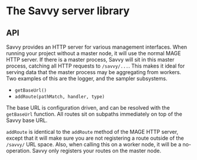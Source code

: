 # The Savvy server library

## API

Savvy provides an HTTP server for various management interfaces. When running your project without
a master node, it will use the normal MAGE HTTP server. If there is a master process, Savvy will sit
in this master process, catching all HTTP requests to `/savvy/...`. This makes it ideal for serving
data that the master process may be aggregating from workers. Two examples of this are the logger,
and the sampler subsystems.

* `getBaseUrl()`
* `addRoute(pathMatch, handler, type)`

The base URL is configuration driven, and can be resolved with the `getBaseUrl` function. All routes
sit on subpaths immediately on top of the Savvy base URL.

`addRoute` is identical to the `addRoute` method of the MAGE HTTP server, except that it will make
sure you are not registering a route outside of the `/savvy/` URL space. Also, when calling this on
a worker node, it will be a no-operation. Savvy only registers your routes on the master node.
